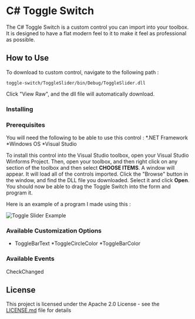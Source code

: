 # C# Toggle Switch

The C# Toggle Switch is a custom control you can import into your toolbox. It is designed to have a flat modern feel to it to make it feel as professional as possible.

## How to Use

To download to custom control, navigate to the following path :
```
toggle-switch/ToggleSlider/bin/Debug/ToggleSlider.dll
```
Click "View Raw", and the dll file will automatically download.

### Installing

### Prerequisites

You will need the following to be able to use this control : 
*.NET Framework 
*Windows OS
*Visual Studio

To install this control into the Visual Studio toolbox, open your Visual Studio Winforms Project.
Then, open your toolbox, and then right click on any section of the toolbox and then select **CHOOSE ITEMS**. A window will appear. It will load all of the controls imported. Click the "Browse" button in the window, and find the DLL file you downloaded. Select it and click **Open**. You should now be able to drag the Toggle Switch into the form and program it.

Here is an example of a program I made using this : 

![Toggle Slider Example](http://simpodex.com/ToggleSlider.gif)


### Available Customization Options
* ToggleBarText
*ToggleCircleColor
*ToggleBarColor

### Available Events

CheckChanged

## License

This project is licensed under the Apache 2.0 License - see the [LICENSE.md](LICENSE.md) file for details
